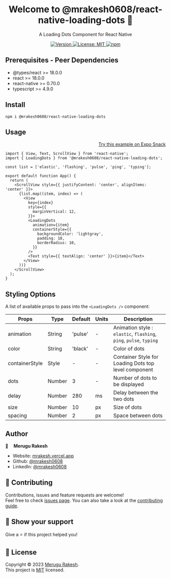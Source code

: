 <h1 align="center">Welcome to @mrakesh0608/react-native-loading-dots 👋</h1>

<p align='center'>A Loading Dots Component for React Native</p>

<p align='center'>
  <a href="https://www.npmjs.com/package/@mrakesh0608/react-native-loading-dots" target="_blank">
    <img alt="Version" src="https://img.shields.io/npm/v/@mrakesh0608/react-native-loading-dots.svg">
  </a>
  <a href="https://github.com/mrakesh0608/react-native-loading-dots/blob/master/LICENSE" target="_blank">
    <img alt="License: MIT" src="https://img.shields.io/badge/license-MIT-yellow.svg" />
  </a>
  <a href="https://www.npmjs.com/package/@mrakesh0608/react-native-loading-dots" target="_blank">
    <img alt="npm" src="https://img.shields.io/npm/dt/@mrakesh0608/react-native-loading-dots">
  </a>
</p>

## Prerequisites - Peer Dependencies
* @types/react >= 18.0.0
* react >= 18.0.0 
* react-native >= 0.70.0
* typescript >= 4.9.0

## Install
```
npm i @mrakesh0608/react-native-loading-dots
```
## Usage
<div align='right'>
  <a href="https://snack.expo.dev/@mrakesh0608/react-native-loading-dots-" target="_blank">
    <span>Try this example on Expo Snack</span>
  </a>
</div>

```
import { View, Text, ScrollView } from 'react-native';
import { LoadingDots } from '@mrakesh0608/react-native-loading-dots';

const list = ['elastic', 'flashing', 'pulse', 'ping', 'typing'];

export default function App() {
  return (
    <ScrollView style={{ justifyContent: 'center', alignItems: 'center' }}>
      {list.map((item, index) => (
        <View
          key={index}
          style={{
            marginVertical: 12,
          }}>
          <LoadingDots
            animation={item}
            containerStyle={{
              backgroundColor: 'lightgray',
              padding: 18, 
              borderRadius: 10,
            }}
          />
          <Text style={{ textAlign: 'center' }}>{item}</Text>
        </View>
      ))}
    </ScrollView>
  );
}
```

## Styling Options

A list of available props to pass into the `<LoadingDots />` component:

| Props          | Type   | Default | Units | Description                                                                         |
| -------------- | ------ | ------- | ----- | ----------------------------------------------------------------------------------- |
| animation      | String | 'pulse' |   -   | Animation style :  `elastic`, `flashing`, `ping`, `pulse`, `typing`                 |
| color          | String | 'black' |   -   | Color of dots                                                                       |
| containerStyle | Style  |    -    |   -   | Container Style for Loading Dots top level component                                |
| dots           | Number |    3    |   -   | Number of dots to be displayed                                                      |
| delay          | Number |   280   |  ms   | Delay between the two dots                                                          |
| size           | Number |   10    |  px   | Size of dots                                                                        |
| spacing        | Number |    2    |  px   | Space between dots                                                                  |

## Author
<div style="display:flex;align-items: center;">
    <img src='https://avatars.githubusercontent.com/u/101246871?v=sd4' alt = '👤' width='16px' height='16px'>
    <b style='margin-left:10px;'>Merugu Rakesh</b>
</div>

* Website: [mrakesh.vercel.app](https://mrakesh.vercel.app)
* Github: [@mrakesh0608](https://github.com/mrakesh0608)
* LinkedIn: [@mrakesh0608](https://linkedin.com/in/mrakesh0608)

## 🤝 Contributing
Contributions, issues and feature requests are welcome!<br />Feel free to check [issues page](https://github.com/mrakesh0608/react-native-loading-dots/issues). You can also take a look at the [contributing guide](https://github.com/mrakesh0608/react-native-loading-dots/blob/master/CONTRIBUTING.md).

## 💖 Show your support
Give a ⭐️ if this project helped you!

## 📝 License
Copyright © 2023 [Merugu Rakesh](https://github.com/mrakesh0608).<br />
This project is [MIT](https://github.com/mrakesh0608/react-native-loading-dots/blob/master/LICENSE) licensed.
